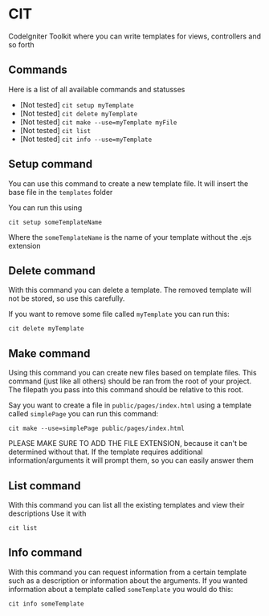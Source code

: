 # CIT
CodeIgniter Toolkit where you can write templates for views, controllers and so forth

## Commands
Here is a list of all available commands and statusses
 - [Not tested] `cit setup myTemplate`
 - [Not tested] `cit delete myTemplate`
 - [Not tested] `cit make --use=myTemplate myFile`
 - [Not tested] `cit list`
 - [Not tested] `cit info --use=myTemplate`

## Setup command
You can use this command to create a new template file.
It will insert the base file in the `templates` folder

You can run this using
```shell
cit setup someTemplateName
```
Where the `someTemplateName` is the name of your template without the .ejs extension

## Delete command
With this command you can delete a template.
The removed template will not be stored, so use this carefully.

If you want to remove some file called `myTemplate` you can run this:
```shell
cit delete myTemplate
```

## Make command
Using this command you can create new files based on template files.
This command (just like all others) should be ran from the root of your project.
The filepath you pass into this command should be relative to this root.

Say you want to create a file in `public/pages/index.html` using a template called `simplePage` you can run this command:
```shell
cit make --use=simplePage public/pages/index.html
```
PLEASE MAKE SURE TO ADD THE FILE EXTENSION, because it can't be determined without that.
If the template requires additional information/arguments it will prompt them, so you can easily answer them

## List command
With this command you can list all the existing templates and view their descriptions
Use it with
```shell
cit list
```

## Info command
With this command you can request information from a certain template such as a description or information about the arguments.
If you wanted information about a template called `someTemplate` you would do this:
```shell
cit info someTemplate
```